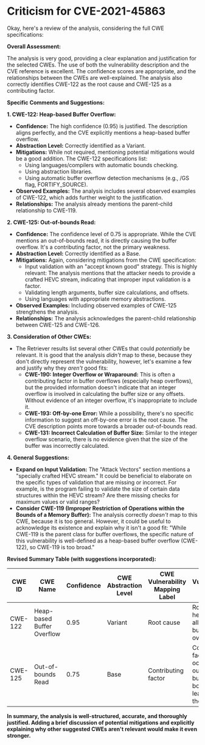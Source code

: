 # Criticism for CVE-2021-45863

Okay, here's a review of the analysis, considering the full CWE specifications:

**Overall Assessment:**

The analysis is very good, providing a clear explanation and justification for the selected CWEs. The use of both the vulnerability description and the CVE reference is excellent. The confidence scores are appropriate, and the relationships between the CWEs are well-explained. The analysis also correctly identifies CWE-122 as the root cause and CWE-125 as a contributing factor.

**Specific Comments and Suggestions:**

**1. CWE-122: Heap-based Buffer Overflow:**

*   **Confidence:** The high confidence (0.95) is justified. The description aligns perfectly, and the CVE explicitly mentions a heap-based buffer overflow.
*   **Abstraction Level:** Correctly identified as a Variant.
*   **Mitigations:** While not required, mentioning potential mitigations would be a good addition. The CWE-122 specifications list:
    *   Using languages/compilers with automatic bounds checking.
    *   Using abstraction libraries.
    *   Using automatic buffer overflow detection mechanisms (e.g., /GS flag, FORTIFY_SOURCE).
*   **Observed Examples:** The analysis includes several observed examples of CWE-122, which adds further weight to the justification.
*   **Relationships:** The analysis already mentions the parent-child relationship to CWE-119.

**2. CWE-125: Out-of-bounds Read:**

*   **Confidence:** The confidence level of 0.75 is appropriate. While the CVE mentions an out-of-bounds read, it is directly causing the buffer overflow. It's a contributing factor, not the primary weakness.
*   **Abstraction Level:** Correctly identified as a Base.
*   **Mitigations:** Again, considering mitigations from the CWE specification:
    *   Input validation with an "accept known good" strategy. This is highly relevant: The analysis mentions that the attacker needs to provide a crafted HEVC stream, indicating that improper input validation is a factor.
    *   Validating length arguments, buffer size calculations, and offsets.
    *   Using languages with appropriate memory abstractions.
*   **Observed Examples:** Including observed examples of CWE-125 strengthens the analysis.
*   **Relationships:** The analysis acknowledges the parent-child relationship between CWE-125 and CWE-126.

**3. Consideration of Other CWEs:**

*   The Retriever results list several other CWEs that could *potentially* be relevant. It is good that the analysis *didn't* map to these, because they don't directly represent the vulnerability, however, let's examine a few and justify why they *aren't* good fits:
    *   **CWE-190: Integer Overflow or Wraparound:** This is often a contributing factor in buffer overflows (especially heap overflows), but the provided information doesn't indicate that an integer overflow is involved in calculating the buffer size or any offsets. Without evidence of an integer overflow, it's inappropriate to include it.
    *   **CWE-193: Off-by-one Error:** While a possibility, there's no specific information to suggest an off-by-one error is the root cause. The CVE description points more towards a broader out-of-bounds read.
    *   **CWE-131: Incorrect Calculation of Buffer Size:**  Similar to the integer overflow scenario, there is no evidence given that the size of the buffer was incorrectly calculated.

**4. General Suggestions:**

*   **Expand on Input Validation:** The "Attack Vectors" section mentions a "specially crafted HEVC stream." It could be beneficial to elaborate on the specific types of validation that are missing or incorrect. For example, is the program failing to validate the size of certain data structures within the HEVC stream? Are there missing checks for maximum values or valid ranges?
*   **Consider CWE-119 (Improper Restriction of Operations within the Bounds of a Memory Buffer):** The analysis correctly *doesn't* map to this CWE, because it is too general. However, it could be useful to acknowledge its existence and explain why it isn't a good fit: "While CWE-119 is the parent class for buffer overflows, the specific nature of this vulnerability is well-defined as a heap-based buffer overflow (CWE-122), so CWE-119 is too broad."

**Revised Summary Table (with suggestions incorporated):**

| CWE ID | CWE Name | Confidence | CWE Abstraction Level | CWE Vulnerability Mapping Label | CWE-Vulnerability Mapping Notes |
|---|---|---|---|---|---|
| CWE-122 | Heap-based Buffer Overflow | 0.95 | Variant | Root cause | Root cause; heap-allocated buffer overwritten. |
| CWE-125 | Out-of-bounds Read | 0.75 | Base | Contributing factor | Contributing factor; read occurs outside buffer boundaries, leading to the overflow. |

**In summary, the analysis is well-structured, accurate, and thoroughly justified. Adding a brief discussion of potential mitigations and explicitly explaining why other suggested CWEs aren't relevant would make it even stronger.**